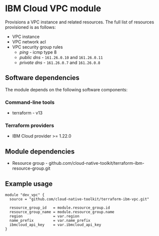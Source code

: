 # IBM Cloud VPC module

Provisions a VPC instance and related resources. The full list of resources provisioned is as follows:

- VPC instance
- VPC network acl
- VPC security group rules
    - *ping* - icmp type 8
    - *public dns* - `161.26.0.10` and `161.26.0.11`
    - *private dns* - `161.26.0.7` and `161.26.0.8`

## Software dependencies

The module depends on the following software components:

### Command-line tools

- terraform - v13

### Terraform providers

- IBM Cloud provider >= 1.22.0

## Module dependencies

- Resource group - github.com/cloud-native-toolkit/terraform-ibm-resource-group.git

## Example usage

```hcl-terraform
module "dev_vpc" {
  source = "github.com/cloud-native-toolkit/terraform-ibm-vpc.git"
  
  resource_group_id   = module.resource_group.id
  resource_group_name = module.resource_group.name
  region              = var.region
  name_prefix         = var.name_prefix
  ibmcloud_api_key    = var.ibmcloud_api_key
}
```
